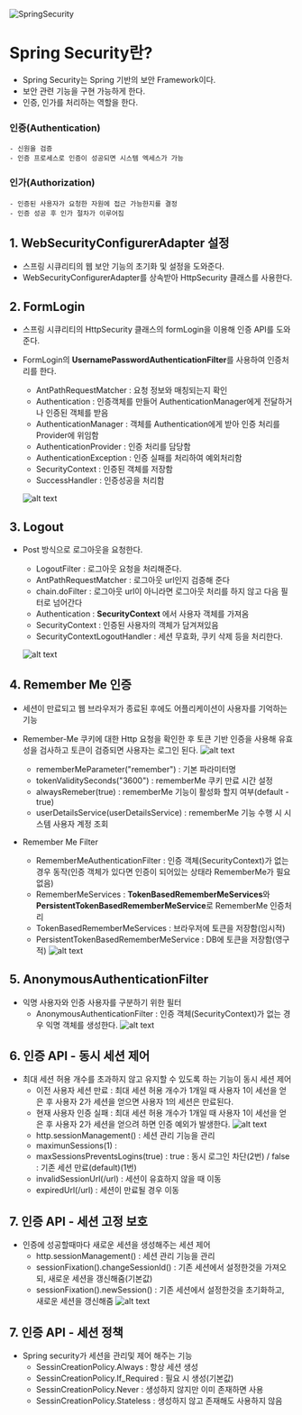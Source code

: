 ![SpringSecurity](https://github.com/DuHyeon2/TIL/assets/83499405/e7dd78ed-ae13-4c3e-84c8-3d2d220dc188)

# Spring Security란?
- Spring Security는 Spring 기반의 보안 Framework이다.
- 보안 관련 기능을 구현 가능하게 한다.
- 인증, 인가를 처리하는 역할을 한다.

### 인증(Authentication) 
    - 신원을 검증
    - 인증 프로세스로 인증이 성공되면 시스템 엑세스가 가능

### 인가(Authorization)
    - 인증된 사용자가 요청한 자원에 접근 가능한지를 결정
    - 인증 성공 후 인가 절차가 이루어짐


## 1. WebSecurityConfigurerAdapter 설정
- 스프링 시큐리티의 웹 보안 기능의 초기화 및 설정을 도와준다.
- WebSecurityConfigurerAdapter를 상속받아 HttpSecurity 클래스를 사용한다.

## 2. FormLogin
- 스프링 시큐리티의 HttpSecurity 클래스의 formLogin을 이용해 인증 API를 도와준다.
- FormLogin의 <b>UsernamePasswordAuthenticationFilter</b>를 사용하여 인증처리를 한다.
    - AntPathRequestMatcher : 요청 정보와 매칭되는지 확인 
    - Authentication : 인증객체를 만들어 AuthenticationManager에게 전달하거나 인증된 객체를 받음
    - AuthenticationManager : 객체를 Authentication에게 받아 인증 처리를 Provider에 위임함
    - AuthenticationProvider : 인증 처리를 담당함
    - AuthenticationException : 인증 실패를 처리하여 예외처리함
    - SecurityContext : 인증된 객체를 저장함
    - SuccessHandler : 인증성공을 처리함

    ![alt text](img/Login.png)
## 3. Logout
- Post 방식으로 로그아웃을 요청한다.
    - LogoutFilter : 로그아웃 요청을 처리해준다.
    - AntPathRequestMatcher : 로그아웃 url인지 검증해 준다
    - chain.doFilter : 로그아웃 url이 아니라면 로그아웃 처리를 하지 않고 다음 필터로 넘어간다
    - Authentication : <b>SecurityContext</b> 에서 사용자 객체를 가져옴
    - SecurityContext : 인증된 사용자의 객체가 담겨져있음
    - SecurityContextLogoutHandler : 세션 무효화, 쿠키 삭제 등을 처리한다.
    
    ![alt text](img/Logout.png)

## 4. Remember Me 인증
- 세션이 만료되고 웹 브라우저가 종료된 후에도 어플리케이션이 사용자를 기억하는 기능
- Remember-Me 쿠키에 대한 Http 요청을 확인한 후 토큰 기반 인증을 사용해 유효성을 검사하고 토큰이 검증되면 사용자는 로그인 된다.
![alt text](img/rememberme.png)

    - rememberMeParameter("remember") : 기본 파라미터명
    - tokenValiditySeconds("3600") : rememberMe 쿠키 만료 시간 설정
    - alwaysRemeber(true) : rememberMe 기능이 활성화 할지 여부(default - true)
    - userDetailsService(userDetailsService) : rememberMe 기능 수행 시 시스템 사용자 계정 조회

- Remember Me Filter
    - RememberMeAuthenticationFilter : 인증 객체(SecurityContext)가 없는 경우 동작(인증 객체가 있다면 인증이 되어있는 상태라 RememberMe가 필요없음)
    - RememberMeServices : <b>TokenBasedRememberMeServices</b>와 <b>PersistentTokenBasedRememberMeService</b>로 RememberMe 인증처리
    - TokenBasedRememberMeServices : 브라우저에 토큰을 저장함(임시적)
    - PersistentTokenBasedRememberMeService : DB에 토큰을 저장함(영구적)
    ![alt text](img/remembermefilter.png)

## 5. AnonymousAuthenticationFilter
- 익명 사용자와 인증 사용자를 구분하기 위한 필터
    - AnonymousAuthenticationFilter : 인증 객체(SecurityContext)가 없는 경우 익명 객체를 생성한다.
    ![alt text](img/AnonymousAuthenticationFilter.png)

## 6. 인증 API - 동시 세션 제어
- 최대 세션 허용 개수를 초과하지 않고 유지할 수 있도록 하는 기능이 동시 세션 제어
    - 이전 사용자 세션 만료 : 최대 세션 허용 개수가 1개일 때 사용자 1이 세선을 얻은 후 사용자 2가 세션을 얻으면 사용자 1의 세션은 만료된다.
    - 현재 사용자 인증 실패 : 최대 세션 허용 개수가 1개일 때 사용자 1이 세선을 얻은 후 사용자 2가 세션을 얻으려 하면 인증 예외가 발생한다.
    ![alt text](img/session-1.png)
    - http.sessionManagement() : 세션 관리 기능을 관리
    - maximunSessions(1) : 
    - maxSessionsPreventsLogins(true) : true : 동시 로그인 차단(2번) / false : 기존 세션 만료(default)(1번)
    - invalidSessionUrl(/url) : 세션이 유효하지 않을 때 이동
    - expiredUrl(/url) : 세션이 만료될 경우 이동

## 7. 인증 API - 세션 고정 보호 
- 인증에 성공할때마다 새로운 세션을 생성해주는 세션 제어
    - http.sessionManagement() : 세션 관리 기능을 관리
    - sessionFixation().changeSessionId() : 기존 세션에서 설정한것을 가져오되, 새로운 세션을 갱신해줌(기본값)
    - sessionFixation().newSession() : 기존 세션에서 설정한것을 초기화하고, 새로운 세션을 갱신해줌
    ![alt text](img/session-2.png)


## 7. 인증 API - 세션 정책
- Spring security가 세션을 관리및 제어 해주는 기능
    - SessinCreationPolicy.Always : 항상 세션 생성
    - SessinCreationPolicy.If_Required : 필요 시 생성(기본값)
    - SessinCreationPolicy.Never : 생성하지 않지만 이미 존재하면 사용
    - SessinCreationPolicy.Stateless : 생성하지 않고 존재해도 사용하지 않음